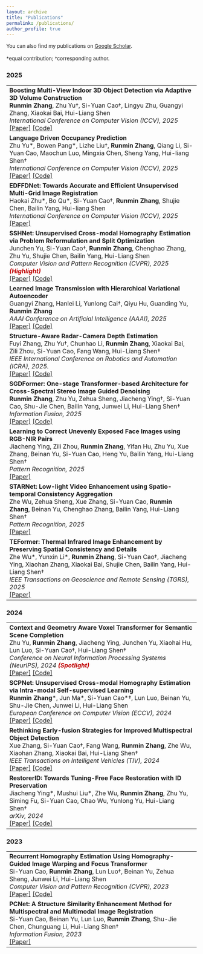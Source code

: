 ```yaml
---
layout: archive
title: "Publications"
permalink: /publications/
author_profile: true
---
```


<p style="font-size: 0.95em; line-height: 1.5; margin-bottom: 5px;">
You can also find my publications on <a href="https://scholar.google.com/citations?user=l5pK7NwAAAAJ&hl=en" target="_blank" rel="noopener noreferrer">Google Scholar</a>.
</p>
<p style="font-size: 0.95em; line-height: 1.5; margin-bottom: 5px;">
*equal contribution; †corresponding author.
</p>

### 2025
<table style="border: none; width: 100%;">
  <tr>
    <td style="border: none;">
      <b>Boosting Multi-View Indoor 3D Object Detection via Adaptive 3D Volume Construction</b><br>
      <b>Runmin Zhang</b>, Zhu Yu†, Si-Yuan Cao†, Lingyu Zhu, Guangyi Zhang, Xiaokai Bai, Hui-Liang Shen<br>
      <em>International Conference on Computer Vision (ICCV), 2025</em><br>
      <a href="https://arxiv.org/abs/2507.18331">[Paper]</a>
      <a href="https://github.com/RM-Zhang/SGCDet">[Code]</a>
    </td>
  </tr>
  <tr>
    <td style="border: none;">
      <b>Language Driven Occupancy Prediction</b><br>
      Zhu Yu*, Bowen Pang*, Lizhe Liu†, <b>Runmin Zhang</b>, Qiang Li, Si-Yuan Cao, Maochun Luo, Mingxia Chen, Sheng Yang, Hui-liang Shen†<br>
      <em>International Conference on Computer Vision (ICCV), 2025</em><br>
      <a href="https://arxiv.org/abs/2411.16072">[Paper]</a>
      <a href="https://github.com/pkqbajng/LOcc">[Code]</a>
    </td>
  </tr>
  <tr>
    <td style="border: none;">
      <b>EDFFDNet: Towards Accurate and Efficient Unsupervised Multi-Grid Image Registration</b><br>
      Haokai Zhu*, Bo Qu*, Si-Yuan Cao†, <b>Runmin Zhang</b>, Shujie Chen, Bailin Yang, Hui-liang Shen<br>
      <em>International Conference on Computer Vision (ICCV), 2025</em><br>
      <a href="https://arxiv.org/abs/2509.07662">[Paper]</a>
    </td>
  </tr>
  <tr>
    <td style="border: none;">
      <b>SSHNet: Unsupervised Cross-modal Homography Estimation via Problem Reformulation and Split Optimization</b><br>
      Junchen Yu, Si-Yuan Cao†, <b>Runmin Zhang</b>, Chenghao Zhang, Zhu Yu, Shujie Chen, Bailin Yang, Hui-Liang Shen<br>
      <em>Computer Vision and Pattern Recognition (CVPR), 2025 <span style="color: #C00000; font-weight: bold;">(Highlight)</span></em><br>
      <a href="https://arxiv.org/abs/2409.17993#:~:text=SSHNet%20reformulates%20the%20unsupervised%20cross-modal%20homography%20estimation%20into,homography%20estimation%20network%20and%20a%20modality%20transfer%20network.">[Paper]</a>
      <a href="https://github.com/Junchen-Yu/SSHNet">[Code]</a>
    </td>
  </tr>
  <tr>
    <td style="border: none;">
      <b>Learned Image Transmission with Hierarchical Variational Autoencoder</b><br>
      Guangyi Zhang, Hanlei Li, Yunlong Cai†, Qiyu Hu, Guanding Yu, <b>Runmin Zhang</b><br>
      <em>AAAI Conference on Artificial Intelligence (AAAI), 2025</em><br>
      <a href="https://ojs.aaai.org/index.php/AAAI/article/view/33442">[Paper]</a>
      <a href="https://github.com/zhang-guangyi/HJSCC">[Code]</a>
    </td>
  </tr>
  <tr>
    <td style="border: none;">
      <b>Structure-Aware Radar-Camera Depth Estimation</b><br>
      Fuyi Zhang, Zhu Yu†, Chunhao Li, <b>Runmin Zhang</b>, Xiaokai Bai, Zili Zhou, Si-Yuan Cao, Fang Wang, Hui-Liang Shen†<br>
      <em>IEEE International Conference on Robotics and Automation (ICRA), 2025.</em><br>
      <a href="https://arxiv.org/abs/2506.05008">[Paper]</a>
      <a href="https://github.com/FreyZhangYeh/SA-RCD">[Code]</a>
    </td>
  </tr>
  <tr>
    <td style="border: none;">
      <b>SGDFormer: One-stage Transformer-based Architecture for Cross-Spectral Stereo Image Guided Denoising</b><br>
      <b>Runmin Zhang</b>, Zhu Yu, Zehua Sheng, Jiacheng Ying†, Si-Yuan Cao, Shu-Jie Chen, Bailin Yang, Junwei Li, Hui-Liang Shen†<br>
      <em>Information Fusion, 2025</em><br>
      <a href="https://www.sciencedirect.com/science/article/pii/S1566253524003816">[Paper]</a>
      <a href="https://github.com/RM-Zhang/SGDFormer">[Code]</a>
    </td>
  </tr>
  <tr>
    <td style="border: none;">
      <b>Learning to Correct Unevenly Exposed Face Images using RGB-NIR Pairs</b><br>
      Jiacheng Ying, Zili Zhou, <b>Runmin Zhang</b>, Yifan Hu, Zhu Yu, Xue Zhang, Beinan Yu, Si-Yuan Cao, Heng Yu, Bailin Yang, Hui-Liang Shen†<br>
      <em>Pattern Recognition, 2025</em><br>
      <a href="https://www.sciencedirect.com/science/article/pii/S0031320325012233">[Paper]</a>
    </td>
  </tr>
  <tr>
    <td style="border: none;">
      <b>STARNet: Low-light Video Enhancement using Spatio-temporal Consistency Aggregation</b><br>
      Zhe Wu, Zehua Sheng, Xue Zhang, Si-Yuan Cao, <b>Runmin Zhang</b>, Beinan Yu, Chenghao Zhang, Bailin Yang, Hui-Liang Shen†<br>
      <em>Pattern Recognition, 2025</em><br>
      <a href="https://www.sciencedirect.com/science/article/abs/pii/S0031320324009312">[Paper]</a>
    </td>
  </tr>
  <tr>
    <td style="border: none;">
      <b>TEFormer: Thermal Infrared Image Enhancement by Preserving Spatial Consistency and Details</b><br>
      Zhe Wu*, Yunxin Li*, <b>Runmin Zhang</b>, Si-Yuan Cao†, Jiacheng Ying, Xiaohan Zhang, Xiaokai Bai, Shujie Chen, Bailin Yang, Hui-Liang Shen†<br>
      <em>IEEE Transactions on Geoscience and Remote Sensing (TGRS), 2025</em><br>
      <a href="https://ieeexplore.ieee.org/document/11172677">[Paper]</a>
    </td>
  </tr>
</table>

### 2024
<table style="border: none; width: 100%;">
  <tr>
    <td style="border: none;">
      <b>Context and Geometry Aware Voxel Transformer for Semantic Scene Completion</b><br>
      Zhu Yu, <b>Runmin Zhang</b>, Jiacheng Ying, Junchen Yu, Xiaohai Hu, Lun Luo, Si-Yuan Cao†, Hui-Liang Shen†<br>
      <em>Conference on Neural Information Processing Systems (NeurIPS), 2024 <span style="color: #C00000; font-weight: bold;">(Spotlight)</span></em><br>
      <a href="https://arxiv.org/abs/2405.13675">[Paper]</a>
      <a href="https://github.com/pkqbajng/CGFormer">[Code]</a>
    </td>
  </tr>
  <tr>
    <td style="border: none;">
      <b>SCPNet: Unsupervised Cross-modal Homography Estimation via Intra-modal Self-supervised Learning</b><br>
      <b>Runmin Zhang</b>*, Jun Ma*, Si-Yuan Cao*†, Lun Luo, Beinan Yu, Shu-Jie Chen, Junwei Li, Hui-Liang Shen<br>
      <em>European Conference on Computer Vision (ECCV), 2024</em><br>
      <a href="https://arxiv.org/abs/2407.08148">[Paper]</a>
      <a href="https://github.com/RM-Zhang/SCPNet">[Code]</a>
    </td>
  </tr>
  <tr>
    <td style="border: none;">
      <b>Rethinking Early-fusion Strategies for Improved Multispectral Object Detection</b><br>
      Xue Zhang, Si-Yuan Cao†, Fang Wang, <b>Runmin Zhang</b>, Zhe Wu, Xiaohan Zhang, Xiaokai Bai, Hui-Liang Shen†<br>
      <em>IEEE Transactions on Intelligent Vehicles (TIV), 2024</em><br>
      <a href="https://ieeexplore.ieee.org/document/10681477">[Paper]</a>
      <a href="https://github.com/XueZ-phd/Efficient-RGB-T-Early-Fusion-Detection">[Code]</a>
    </td>
  </tr>
  <tr>
    <td style="border: none;">
      <b>RestorerID: Towards Tuning-Free Face Restoration with ID Preservation</b><br>
      Jiacheng Ying*, Mushui Liu*, Zhe Wu, <b>Runmin Zhang</b>, Zhu Yu, Siming Fu, Si-Yuan Cao, Chao Wu, Yunlong Yu, Hui-Liang Shen†<br>
      <em>arXiv, 2024</em><br>
      <a href="https://arxiv.org/abs/2411.14125">[Paper]</a>
      <a href="https://github.com/YingJiacheng/RestorerID">[Code]</a>
    </td>
  </tr>
</table>

### 2023
<table style="border: none; width: 100%;">
  <tr>
    <td style="border: none;">
      <b>Recurrent Homography Estimation Using Homography-Guided Image Warping and Focus Transformer</b><br>
      Si-Yuan Cao, <b>Runmin Zhang</b>, Lun Luo†, Beinan Yu, Zehua Sheng, Junwei Li, Hui-Liang Shen<br>
      <em>Computer Vision and Pattern Recognition (CVPR), 2023</em><br>
      <a href="https://openaccess.thecvf.com/content/CVPR2023/html/Cao_Recurrent_Homography_Estimation_Using_Homography-Guided_Image_Warping_and_Focus_Transformer_CVPR_2023_paper.html">[Paper]</a>
      <a href="https://github.com/imdumpl78/RHWF">[Code]</a>
    </td>
  </tr>
  <tr>
    <td style="border: none;">
      <b>PCNet: A Structure Similarity Enhancement Method for Multispectral and Multimodal Image Registration</b><br>
      Si-Yuan Cao, Beinan Yu, Lun Luo, <b>Runmin Zhang</b>, Shu-Jie Chen, Chunguang Li, Hui-Liang Shen†<br>
      <em>Information Fusion, 2023</em><br>
      <a href="https://www.sciencedirect.com/science/article/abs/pii/S1566253523000441">[Paper]</a>
    </td>
  </tr>
</table>